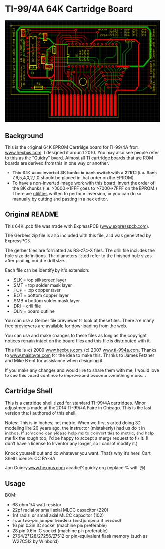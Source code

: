 # TI-99/4A 64K Cartridge Board

![Picture](https://github.com/hexbus/TI99_64K_Cartridge_Board/blob/main/64k%20board.png)

## Background
This is the original 64K EPROM Cartridge board for TI-99/4A from www.hexbus.com.  I designed it around 2010.  You may also see people refer to this as the "Guidry" board.  Almost all TI cartridge boards that are ROM boards are derived from this in one way or another. 

* This 64K uses inverted 8K banks to bank switch with a 27512 (i.e. Bank 7,6,5,4,3,2,1,0 should be placed in that order on the EPROM).
* To have a non-inverted image work with this board, invert the order of the 8K chunks (i.e. >0000->1FFF goes to >7000->7FFF on the EPROM.)  There are [utilities](https://forums.atariage.com/topic/350614-rom-cartridge-with-multiple-banks/?do=findComment&comment=5271188) written to perform inversion, or you can do so manually by cutting and pasting in a hex editor.

## Original README
This 64K .pcb file was made with ExpressPCB (www.expresspcb.com).

The Gerbers.zip file is also included with this file, and was generated by ExpressPCB.

The gerber files are formatted as RS-274-X files.  The drill file includes the hole size definitions.  The diameters listed refer to the finished hole sizes after plating, not the drill size.

Each file can be identify by it's extension:

* .SLK = top silkscreen layer  
* .SMT = top solder mask layer 
* .TOP = top copper layer
* .BOT = bottom copper layer
* .SMB = bottom solder mask layer
* .DRI = drill file
* .OLN = board outline

You can use a Gerber file previewer to look at these files.  There are many free previewers are available for downloading from the web.

You can use and make changes to these files as long as the copyright notices remain intact on the board files and this file is distributed with it.  

This file is (c) 2009 www.hexbus.com, (c) 2007 www.ti-994a.com. Thanks to www.mainbyte.com for the idea to make this.  Thanks to James Fetzner and Mike Brent for assistance when designing it.

If you make any changes and would like to share them with me, I would love to see this board continue to improve and become something more....

## Cartridge Shell

This is a cartridge shell sized for standard TI-99/4A cartridges. Minor adjustments made at the 2014 TI-99/4A Faire in Chicago.  This is the last version that I authored of this shell.  

Notes: This is in inches; not metric.  When we first started doing 3D modeling like 20 years ago, the instructor (mistakenly) had us do it in inches.  If someone can please help me to convert this to metric, and help me fix the rough top, I'd be happy to accept a merge request to fix it.  (I don’t have a license to Inventor any longer, so I cannot modify it.)

Knock yourself out and do whatever you want.  That’s why it’s here!  Cart Shell License: CC BY-SA

Jon Guidry
www.hexbus.com
acadiel%guidry.org (replace % with @)

## Usage
BOM:  

* 68 ohm 1/4 watt resistor
* 22pf radial or small axial MLCC capacitor (220)
* 1nf radial or small axial MLCC capacitor (102)
* Four two-pin jumper headers (and jumpers if needed)
* 16 pin 0.3in IC socket (machine pin preferable)
* 28 pin 0.6in IC socket (machine pin preferable)
* 2764/27128/27256/27512 or pin-equivalent flash memory (such as W27C512 by Winbond)

